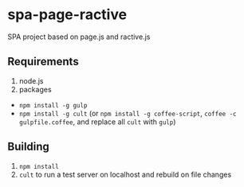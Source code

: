 # spa-page-ractive

SPA project based on page.js and ractive.js

## Requirements

1. node.js
2. packages
  - `npm install -g gulp`
  - `npm install -g cult`
    (or `npm install -g coffee-script`, `coffee -c gulpfile.coffee`, and replace all `cult` with `gulp`)

## Building
1. `npm install`
2. `cult` to run a test server on localhost and rebuild on file changes

